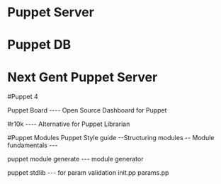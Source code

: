 # Puppet Server 
# Puppet DB
# Next Gent Puppet Server
#Puppet 4

Puppet Board ---- Open Source Dashboard for Puppet

#r10k
 ---- Alternative for Puppet Librarian


#Puppet Modules
Puppet Style guide 
--Structuring modules
-- Module fundamentals ---


puppet module generate --- module generator

puppet stdlib --- for param validation
init.pp
params.pp


